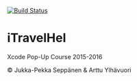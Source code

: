 [![Build Status](https://travis-ci.org/areee/iTravelHel.svg?branch=master)](https://travis-ci.org/areee/iTravelHel)

# iTravelHel
Xcode Pop-Up Course 2015-2016

© Jukka-Pekka Seppänen & Arttu Ylhävuori

